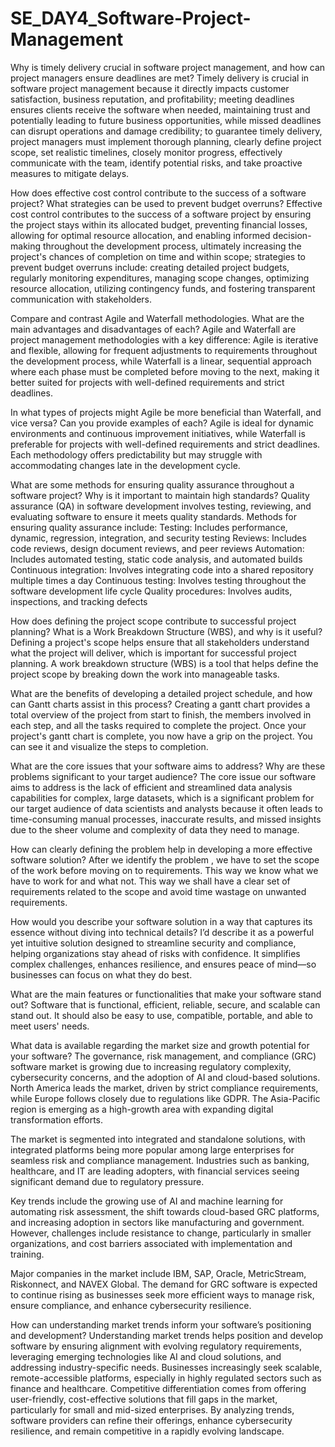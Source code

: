 # SE_DAY4_Software-Project-Management

Why is timely delivery crucial in software project management, and how can project managers ensure deadlines are met?
Timely delivery is crucial in software project management because it directly impacts customer satisfaction, business reputation, and profitability; meeting deadlines ensures clients receive the software when needed, maintaining trust and potentially leading to future business opportunities, while missed deadlines can disrupt operations and damage credibility; to guarantee timely delivery, project managers must implement thorough planning, clearly define project scope, set realistic timelines, closely monitor progress, effectively communicate with the team, identify potential risks, and take proactive measures to mitigate delays. 


How does effective cost control contribute to the success of a software project? What strategies can be used to prevent budget overruns?
Effective cost control contributes to the success of a software project by ensuring the project stays within its allocated budget, preventing financial losses, allowing for optimal resource allocation, and enabling informed decision-making throughout the development process, ultimately increasing the project's chances of completion on time and within scope; strategies to prevent budget overruns include: creating detailed project budgets, regularly monitoring expenditures, managing scope changes, optimizing resource allocation, utilizing contingency funds, and fostering transparent communication with stakeholders. 


Compare and contrast Agile and Waterfall methodologies. What are the main advantages and disadvantages of each?
Agile and Waterfall are project management methodologies with a key difference: Agile is iterative and flexible, allowing for frequent adjustments to requirements throughout the development process, while Waterfall is a linear, sequential approach where each phase must be completed before moving to the next, making it better suited for projects with well-defined requirements and strict deadlines.


In what types of projects might Agile be more beneficial than Waterfall, and vice versa? Can you provide examples of each?
Agile is ideal for dynamic environments and continuous improvement initiatives, while Waterfall is preferable for projects with well-defined requirements and strict deadlines. Each methodology offers predictability but may struggle with accommodating changes late in the development cycle.




What are some methods for ensuring quality assurance throughout a software project? Why is it important to maintain high standards?
Quality assurance (QA) in software development involves testing, reviewing, and evaluating software to ensure it meets quality standards. Methods for ensuring quality assurance include: 
Testing: Includes performance, dynamic, regression, integration, and security testing 
Reviews: Includes code reviews, design document reviews, and peer reviews 
Automation: Includes automated testing, static code analysis, and automated builds 
Continuous integration: Involves integrating code into a shared repository multiple times a day 
Continuous testing: Involves testing throughout the software development life cycle 
Quality procedures: Involves audits, inspections, and tracking defects 



How does defining the project scope contribute to successful project planning? What is a Work Breakdown Structure (WBS), and why is it useful?
Defining a project's scope helps ensure that all stakeholders understand what the project will deliver, which is important for successful project planning. A work breakdown structure (WBS) is a tool that helps define the project scope by breaking down the work into manageable tasks.


What are the benefits of developing a detailed project schedule, and how can Gantt charts assist in this process?
Creating a gantt chart provides a total overview of the project from start to finish, the members involved in each step, and all the tasks required to complete the project. Once your project's gantt chart is complete, you now have a grip on the project. You can see it and visualize the steps to completion.


What are the core issues that your software aims to address? Why are these problems significant to your target audience?
The core issue our software aims to address is the lack of efficient and streamlined data analysis capabilities for complex, large datasets, which is a significant problem for our target audience of data scientists and analysts because it often leads to time-consuming manual processes, inaccurate results, and missed insights due to the sheer volume and complexity of data they need to manage.



How can clearly defining the problem help in developing a more effective software solution?
After we identify the problem , we have to set the scope of the work before moving on to requirements. This way we know what we have to work for and what not. This way we shall have a clear set of requirements related to the scope and avoid time wastage on unwanted requirements.



How would you describe your software solution in a way that captures its essence without diving into technical details?
I’d describe it as a powerful yet intuitive solution designed to streamline security and compliance, helping organizations stay ahead of risks with confidence. It simplifies complex challenges, enhances resilience, and ensures peace of mind—so businesses can focus on what they do best.


What are the main features or functionalities that make your software stand out?
Software that is functional, efficient, reliable, secure, and scalable can stand out. It should also be easy to use, compatible, portable, and able to meet users' needs.



What data is available regarding the market size and growth potential for your software?
The governance, risk management, and compliance (GRC) software market is growing due to increasing regulatory complexity, cybersecurity concerns, and the adoption of AI and cloud-based solutions. North America leads the market, driven by strict compliance requirements, while Europe follows closely due to regulations like GDPR. The Asia-Pacific region is emerging as a high-growth area with expanding digital transformation efforts. 

The market is segmented into integrated and standalone solutions, with integrated platforms being more popular among large enterprises for seamless risk and compliance management. Industries such as banking, healthcare, and IT are leading adopters, with financial services seeing significant demand due to regulatory pressure. 

Key trends include the growing use of AI and machine learning for automating risk assessment, the shift towards cloud-based GRC platforms, and increasing adoption in sectors like manufacturing and government. However, challenges include resistance to change, particularly in smaller organizations, and cost barriers associated with implementation and training. 

Major companies in the market include IBM, SAP, Oracle, MetricStream, Riskonnect, and NAVEX Global. The demand for GRC software is expected to continue rising as businesses seek more efficient ways to manage risk, ensure compliance, and enhance cybersecurity resilience.


How can understanding market trends inform your software’s positioning and development?
Understanding market trends helps position and develop software by ensuring alignment with evolving regulatory requirements, leveraging emerging technologies like AI and cloud solutions, and addressing industry-specific needs. Businesses increasingly seek scalable, remote-accessible platforms, especially in highly regulated sectors such as finance and healthcare. Competitive differentiation comes from offering user-friendly, cost-effective solutions that fill gaps in the market, particularly for small and mid-sized enterprises. By analyzing trends, software providers can refine their offerings, enhance cybersecurity resilience, and remain competitive in a rapidly evolving landscape.
